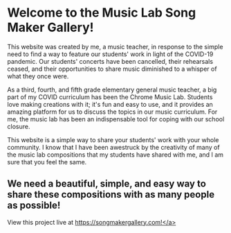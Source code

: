 # Welcome to the Music Lab Song Maker Gallery!

This website was created by me, a music teacher, in response to the simple need to find a way to feature our students' work in light of the COVID-19 pandemic. Our students' concerts have been cancelled, their rehearsals ceased, and their opportunities to share music diminished to a whisper of what they once were.

As a third, fourth, and fifth grade elementary general music teacher, a big part of my COVID curriculum has been the Chrome Music Lab. Students love making creations with it; it's fun and easy to use, and it provides an amazing platform for us to discuss the topics in our music curriculum. For me, the music lab has been an indispensable tool for coping with our school closure.

This website is a simple way to share your students' work with your whole community. I know that I have been awestruck by the creativity of many of the music lab compositions that my students have shared with me, and I am sure that you feel the same.

## We need a beautiful, simple, and easy way to share these compositions with as many people as possible!

View this project live at <a href=https://songmakergallery.com>https://songmakergallery.com!</a>
